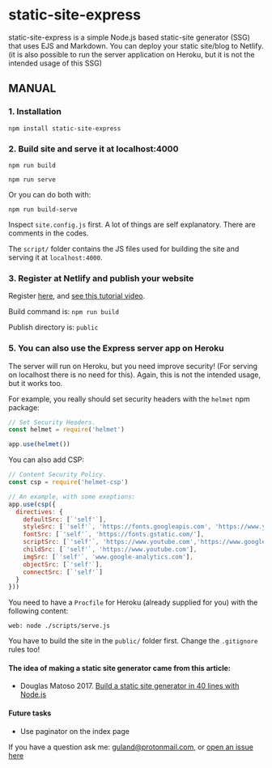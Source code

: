 # static-site-express
static-site-express is a simple Node.js based static-site generator (SSG) that uses EJS and Markdown. You can deploy your static site/blog to Netlify. (it is also possible to run the server application on Heroku, but it is not the intended usage of this SSG)


## MANUAL

### 1. Installation

`npm install static-site-express`


### 2. Build site and serve it at localhost:4000

`npm run build`

`npm run serve`

Or you can do both with:

`npm run build-serve`

Inspect `site.config.js` first. A lot of things are self explanatory. There are comments in the codes.

The `script/` folder contains the JS files used for building the site and serving it at `localhost:4000`.


### 3. Register at Netlify and publish your website

Register [here](https://www.netlify.com/), and [see this tutorial video](https://www.netlify.com/docs/continuous-deployment/).

Build command is: `npm run build`

Publish directory is: `public`


### 5. You can also use the Express server app on Heroku

The server will run on Heroku, but you need improve security!
(For serving on localhost there is no need for this). Again, this is not the intended usage, but it works too.

For example, you really should set security headers with the `helmet` npm package:

````javascript
// Set Security Headers.
const helmet = require('helmet')

app.use(helmet())
````

You can also add CSP:

````javascript
// Content Security Policy.
const csp = require('helmet-csp')

// An example, with some exeptions:
app.use(csp({
  directives: {
    defaultSrc: [`'self'`],
    styleSrc: [`'self'`, 'https://fonts.googleapis.com', 'https://www.youtube.com'],
    fontSrc: [`'self'`, 'https://fonts.gstatic.com/'],
    scriptSrc: [`'self'`, 'https://www.youtube.com','https://www.googletagmanager.com', 'https://www.google-analytics.com'],
    childSrc: [`'self'`, 'https://www.youtube.com'],
    imgSrc: [`'self'`, 'www.google-analytics.com'],
    objectSrc: [`'self'`],
    connectSrc: [`'self'`]
  }
}))
````

You need to have a `Procfile` for Heroku (already supplied for you) with the following content:

`web: node ./scripts/serve.js`

You have to build the site in the `public/` folder first. Change the `.gitignore` rules too!


#### The idea of making a static site generator came from this article:

* Douglas Matoso 2017. [Build a static site generator in 40 lines with Node.js](https://medium.com/douglas-matoso-english/build-static-site-generator-nodejs-8969ebe34b22)


#### Future tasks

* Use paginator on the index page


If you have a question ask me: [guland@protonmail.com](mailto:guland@protonmail.com), or [open an issue here](https://github.com/SalsaBoy990/static-site-express/issues)